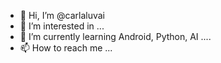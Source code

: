 - 👋 Hi, I’m @carlaluvai
- 👀 I’m interested in ...
- 🌱 I’m currently learning Android, Python, AI ....
- 📫 How to reach me ...

<!---
carlaluvai/carlaluvai is a ✨ special ✨ repository because its `README.md` (this file) appears on your GitHub profile.
You can click the Preview link to take a look at your changes.
--->
